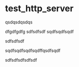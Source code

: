 # test_http_server
qsdqsdqsdqs


dfgdfgdfg
sdfsdfsdf
sqdfsqdfsqdf




sdfsdfsdf


sqdfsqdfsqdfsqdffqsdfsqdf

sdfsdfsdfsdfsdf
